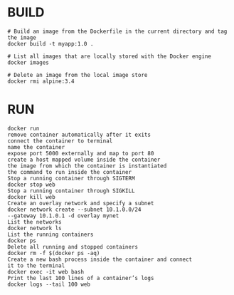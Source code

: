 # BUILD

    # Build an image from the Dockerfile in the current directory and tag the image
    docker build -t myapp:1.0 .
    
    # List all images that are locally stored with the Docker engine
    docker images
    
    # Delete an image from the local image store
    docker rmi alpine:3.4

# RUN

    docker run
    remove container automatically after it exits
    connect the container to terminal
    name the container
    expose port 5000 externally and map to port 80
    create a host mapped volume inside the container
    the image from which the container is instantiated
    the command to run inside the container
    Stop a running container through SIGTERM
    docker stop web
    Stop a running container through SIGKILL
    docker kill web
    Create an overlay network and specify a subnet
    docker network create --subnet 10.1.0.0/24
    --gateway 10.1.0.1 -d overlay mynet
    List the networks
    docker network ls
    List the running containers
    docker ps
    Delete all running and stopped containers
    docker rm -f $(docker ps -aq)
    Create a new bash process inside the container and connect
    it to the terminal
    docker exec -it web bash
    Print the last 100 lines of a container’s logs
    docker logs --tail 100 web
